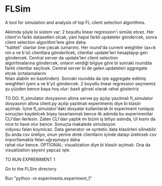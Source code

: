 # FLSim

A tool for simulation and analysis of top FL client selection algorithms.

Aklımda şöyle bi sistem var:
2 boyutlu linear regression'ı simüle etcez. Her client'ın farklı datasetleri olcak, yani hepsi farklı updateler göndercek, sonra client selection algorithm'lere göre daha \
"kaliteli" olanlar öne çıkcak (umarım).
Her round'da current weightler (ax+b nin a ve b'si) clientlara gönderilcek, clientlar update'leri hesaplayıp geri göndercek. Central server da update'leri client selection \
algoritmalarına göndercek, onların verdiği bilgiye göre bi sonraki roundda farklı clientlar seçilcek. Central server bi de gelen updateleri aggregate etcek (ortalamalarını \
felan alabilir en basitinden). Sonraki roundda da işte aggregate edilmiş weightleri (yeni a ve b'yi) göndercek.
2 boyutlu linear regression seçmemiz şu yüzden bence baya hoş olur:
    basit
    görsel olarak rahat gösteririz

TO DO:
fl_simulator dosyasının altına server.py açılıp yazılmalı
fl_simulator dosyasının altına client.py açılıp yazılmalı
experiments diye bi klasör açılmalı. İçine fl_simulator'daki dosyalar kullanılarak bi experiment runlayıp sonuçları kaydetcek bişey tasarlanmalı
    bence ilk adımda bu experimentlar CLI'dan ilerlesin. Zaten CLI'dan yaptık mı bizim iş bitiyo aslında, UI kısmı da nice to have olur bence. Sonuçta makalede simulasyon \
    vidyosu falan koymicaz.
Data generator ve syntetic data klasörleri silinebilir. Şu anda csv üretiyo, onun yerine direk clientların içinde datayı üretirsek csv importlamakla felan uğraşmayız daha \
rahat olur bence.
OPTIONAL: visualization diye bi klasör açılmalı. Ona da visualization şeysini yapcaz işte.

TO RUN EXPRERIMENT 1

Go to the FLSim directory

Run "python -m experiments.experiment_1"